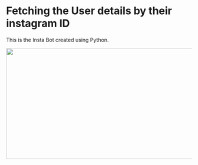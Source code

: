# Fetching the User details by their instagram ID
 This is the Insta Bot  created using Python. 

<p align= "center"><img src="https://github.com/ROHAN0011/Fetching-the-User-details-by-their-instagram-ID/blob/41d198ec9866d86d29a96ea0273092f1f2907f37/Insta%20Bot.jpeg" width="600" height= "300"></p>

